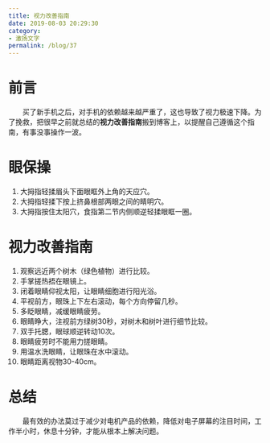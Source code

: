 ```yaml
---
title: 视力改善指南
date: 2019-08-03 20:29:30
category:
- 激扬文字
permalink: /blog/37
---
```


# 前言

&emsp;&emsp;买了新手机之后，对手机的依赖越来越严重了，这也导致了视力极速下降。为了挽救，把很早之前就总结的**视力改善指南**搬到博客上，以提醒自己遵循这个指南，有事没事操作一波。

<!-- more -->

# 眼保操

1. 大拇指轻揉眉头下面眼眶外上角的天应穴。
2. 大拇指轻揉下按上挤鼻根部两眼之间的睛明穴。
3. 大拇指按住太阳穴，食指第二节内侧顺逆轻揉眼眶一圈。

# 视力改善指南

1. 观察远近两个树木（绿色植物）进行比较。
2. 手掌搓热捂在眼镜上。
3. 闭着眼睛仰视太阳，让眼睛细胞进行阳光浴。
4. 平视前方，眼珠上下左右滚动，每个方向停留几秒。
5. 多眨眼睛，减缓眼睛疲劳。
6. 眼睛睁大，注视前方绿树30秒，对树木和树叶进行细节比较。
7. 双手托腮，眼球顺逆转动10次。
8. 眼睛疲劳时不能用力搓眼睛。
9. 用温水洗眼睛，让眼珠在水中滚动。
10. 眼睛距离视物30-40cm。

# 总结

&emsp;&emsp;最有效的办法莫过于减少对电机产品的依赖，降低对电子屏幕的注目时间，工作半小时，休息十分钟，才能从根本上解决问题。